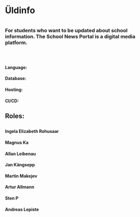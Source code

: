 <h1>Üldinfo<h1> 
<h3>For students who want to be updated about school information. The School News Portal is a digital media platform. <h3>
<br>
<h4>Language: <h4>
<h4>Database: <h4>
<h4>Hosting: <h4>
<h4>CI/CD: <h4>
<h2>Roles:<h2>
<h4>Ingela Elizabeth Rohusaar <h4>
<h4>Magnus Ka<h4> 
<h4>Allan Leibenau<h4> 
<h4>Jan Kängsepp<h4> 
<h4>Martin Makejev<h4> 
<h4>Artur Allmann<h4> 
<h4>Sten P<h4> 
<h4>Andreas Lepiste<h4> 
